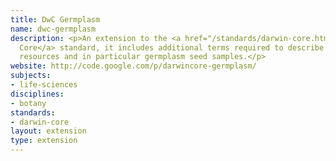 ```yaml
---
title: DwC Germplasm
name: dwc-germplasm
description: <p>An extension to the <a href="/standards/darwin-core.html">Darwin
  Core</a> standard, it includes additional terms required to describe plant genetic
  resources and in particular germplasm seed samples.</p>
website: http://code.google.com/p/darwincore-germplasm/
subjects:
- life-sciences
disciplines:
- botany
standards:
- darwin-core
layout: extension
type: extension
---
```


